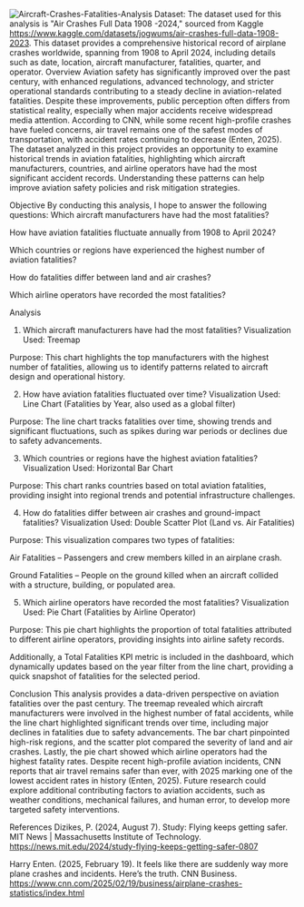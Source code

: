 ![Aircraft-Crashes-Fatalities-Analysis](https://github.com/user-attachments/assets/d867ad47-fbc3-4547-a885-fd5445b933ae)
Dataset:
The dataset used for this analysis is "Air Crashes Full Data 1908 -2024," sourced from Kaggle https://www.kaggle.com/datasets/jogwums/air-crashes-full-data-1908-2023. This dataset provides a comprehensive historical record of airplane crashes worldwide, spanning from 1908 to April 2024, including details such as date, location, aircraft manufacturer, fatalities, quarter, and operator.
Overview
Aviation safety has significantly improved over the past century, with enhanced regulations, advanced technology, and stricter operational standards contributing to a steady decline in aviation-related fatalities. Despite these improvements, public perception often differs from statistical reality, especially when major accidents receive widespread media attention. According to CNN, while some recent high-profile crashes have fueled concerns, air travel remains one of the safest modes of transportation, with accident rates continuing to decrease (Enten, 2025). The dataset analyzed in this project provides an opportunity to examine historical trends in aviation fatalities, highlighting which aircraft manufacturers, countries, and airline operators have had the most significant accident records. Understanding these patterns can help improve aviation safety policies and risk mitigation strategies.

Objective
By conducting this analysis, I hope to answer the following questions:
Which aircraft manufacturers have had the most fatalities?


How have aviation fatalities fluctuate annually from 1908 to April 2024?


Which countries or regions have experienced the highest number of aviation fatalities?


How do fatalities differ between land and air crashes?


Which airline operators have recorded the most fatalities?



Analysis
1. Which aircraft manufacturers have had the most fatalities?
Visualization Used: Treemap


Purpose: This chart highlights the top manufacturers with the highest number of fatalities, allowing us to identify patterns related to aircraft design and operational history.


2. How have aviation fatalities fluctuated over time?
Visualization Used: Line Chart (Fatalities by Year, also used as a global filter)


Purpose: The line chart tracks fatalities over time, showing trends and significant fluctuations, such as spikes during war periods or declines due to safety advancements.


3. Which countries or regions have the highest aviation fatalities?
Visualization Used: Horizontal Bar Chart


Purpose: This chart ranks countries based on total aviation fatalities, providing insight into regional trends and potential infrastructure challenges.


4. How do fatalities differ between air crashes and ground-impact fatalities?
Visualization Used: Double Scatter Plot (Land vs. Air Fatalities)


Purpose: This visualization compares two types of fatalities:


Air Fatalities – Passengers and crew members killed in an airplane crash.


Ground Fatalities – People on the ground killed when an aircraft collided with a structure, building, or populated area.


5. Which airline operators have recorded the most fatalities?
Visualization Used: Pie Chart (Fatalities by Airline Operator)


Purpose: This pie chart highlights the proportion of total fatalities attributed to different airline operators, providing insights into airline safety records.


Additionally, a Total Fatalities KPI metric is included in the dashboard, which dynamically updates based on the year filter from the line chart, providing a quick snapshot of fatalities for the selected period.

Conclusion
This analysis provides a data-driven perspective on aviation fatalities over the past century. The treemap revealed which aircraft manufacturers were involved in the highest number of fatal accidents, while the line chart highlighted significant trends over time, including major declines in fatalities due to safety advancements. The bar chart pinpointed high-risk regions, and the scatter plot compared the severity of land and air crashes. Lastly, the pie chart showed which airline operators had the highest fatality rates.
Despite recent high-profile aviation incidents, CNN reports that air travel remains safer than ever, with 2025 marking one of the lowest accident rates in history (Enten, 2025). Future research could explore additional contributing factors to aviation accidents, such as weather conditions, mechanical failures, and human error, to develop more targeted safety interventions.













References
Dizikes, P. (2024, August 7). Study: Flying keeps getting safer. MIT News | Massachusetts Institute of Technology. https://news.mit.edu/2024/study-flying-keeps-getting-safer-0807 


Harry Enten. (2025, February 19). It feels like there are suddenly way more plane crashes and incidents. Here’s the truth. CNN Business. https://www.cnn.com/2025/02/19/business/airplane-crashes-statistics/index.html 


